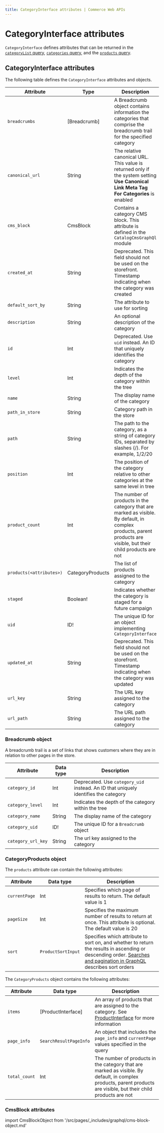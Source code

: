 ```yaml
---
title: CategoryInterface attributes | Commerce Web APIs
---
```


# CategoryInterface attributes

`CategoryInterface` defines attributes that can be returned in the [`categoryList` query](../queries/category-list.md), [`categories` query](../queries/categories.md), and the [`products` query](../queries/products.md).

## CategoryInterface attributes

The following table defines the `CategoryInterface` attributes and objects.

Attribute | Type | Description
--- | --- | ---
`breadcrumbs` | [Breadcrumb] | A Breadcrumb object contains information the categories that comprise the breadcrumb trail for the specified category
`canonical_url` | String | The relative canonical URL. This value is returned only if the system setting **Use Canonical Link Meta Tag For Categories** is enabled
`cms_block` | CmsBlock | Contains a category CMS block. This attribute is defined in the `CatalogCmsGraphQl` module
`created_at` | String | Deprecated. This field should not be used on the storefront. Timestamp indicating when the category was created
`default_sort_by` | String | The attribute to use for sorting
`description` | String | An optional description of the category
`id` | Int | Deprecated. Use `uid` instead. An ID that uniquely identifies the category
`level` | Int | Indicates the depth of the category within the tree
`name` | String | The display name of the category
`path_in_store` | String | Category path in the store
`path` | String | The path to the category, as a string of category IDs, separated by slashes (/). For example, 1/2/20
`position` | Int | The position of the category relative to other categories at the same level in tree
`product_count` | Int | The number of products in the category that are marked as visible. By default, in complex products, parent products are visible, but their child products are not
`products(<attributes>)` | CategoryProducts | The list of products assigned to the category
`staged` | Boolean! | Indicates whether the category is staged for a future campaign
`uid` | ID! | The unique ID for an object implementing `CategoryInterface`
`updated_at` | String | Deprecated. This field should not be used on the storefront. Timestamp indicating when the category was updated
`url_key` | String | The URL key assigned to the category
`url_path` | String | The URL path assigned to the category

### Breadcrumb object

A breadcrumb trail is a set of links that shows customers where they are in relation to other pages in the store.

Attribute | Data type | Description
--- | --- | ---
`category_id` | Int | Deprecated. Use `category_uid` instead. An ID that uniquely identifies the category
`category_level` | Int | Indicates the depth of the category within the tree
`category_name` | String |  The display name of the category
`category_uid` | ID! | The unique ID for a `Breadcrumb` object
`category_url_key` | String | The url key assigned to the category

### CategoryProducts object

The `products` attribute can contain the following attributes:

Attribute | Data type | Description
--- | --- | ---
`currentPage` | Int |  Specifies which page of results to return. The default value is 1
`pageSize` | Int | Specifies the maximum number of results to return at once. This attribute is optional. The default value is 20
`sort` | `ProductSortInput` | Specifies which attribute to sort on, and whether to return the results in ascending or descending order. [Searches and pagination in GraphQL](../../../usage/index.md) describes sort orders

The `CategoryProducts` object contains the following attributes:

Attribute | Data type | Description
--- | --- | ---
`items` | [ProductInterface] | An array of products that are assigned to the category. See [ProductInterface](index.md) for more information
`page_info` | `SearchResultPageInfo` | An object that includes the `page_info` and `currentPage` values specified in the query
`total_count` | Int | The number of products in the category that are marked as visible. By default, in complex products, parent products are visible, but their child products are not

### CmsBlock attributes

import CmsBlockObject from '/src/pages/_includes/graphql/cms-block-object.md'

<CmsBlockObject />
